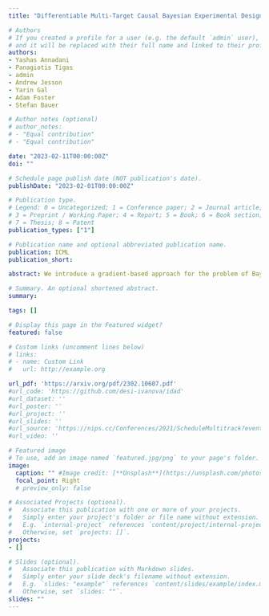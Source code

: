 ```yaml
---
title: "Differentiable Multi-Target Causal Bayesian Experimental Design"

# Authors
# If you created a profile for a user (e.g. the default `admin` user), write the username (folder name) here
# and it will be replaced with their full name and linked to their profile.
authors:
- Yashas Annadani
- Panagiotis Tigas
- admin
- Andrew Jesson
- Yarin Gal
- Adam Foster
- Stefan Bauer

# Author notes (optional)
# author_notes:
# - "Equal contribution"
# - "Equal contribution"

date: "2023-02-11T00:00:00Z"
doi: ""

# Schedule page publish date (NOT publication's date).
publishDate: "2023-02-01T00:00:00Z"

# Publication type.
# Legend: 0 = Uncategorized; 1 = Conference paper; 2 = Journal article;
# 3 = Preprint / Working Paper; 4 = Report; 5 = Book; 6 = Book section;
# 7 = Thesis; 8 = Patent
publication_types: ["1"]

# Publication name and optional abbreviated publication name.
publication: ICML
publication_short:

abstract: We introduce a gradient-based approach for the problem of Bayesian optimal experimental design to learn causal models in a batch setting -- a critical component for causal discovery from finite data where interventions can be costly or risky. Existing methods rely on greedy approximations to construct a batch of experiments while using black-box methods to optimize over a single target-state pair to intervene with. In this work, we completely dispose of the black-box optimization techniques and greedy heuristics and instead propose a conceptually simple end-to-end gradient-based optimization procedure to acquire a set of optimal intervention target-state pairs. Such a procedure enables parameterization of the design space to efficiently optimize over a batch of multi-target-state interventions, a setting which has hitherto not been explored due to its complexity. We demonstrate that our proposed method outperforms baselines and existing acquisition strategies in both single-target and multi-target settings across a number of synthetic datasets.

# Summary. An optional shortened abstract.
summary:

tags: []

# Display this page in the Featured widget?
featured: false

# Custom links (uncomment lines below)
# links:
# - name: Custom Link
#   url: http://example.org

url_pdf: 'https://arxiv.org/pdf/2302.10607.pdf'
#url_code: 'https://github.com/desi-ivanova/idad'
#url_dataset: ''
#url_poster: ''
#url_project: ''
#url_slides: ''
#url_source: 'https://nips.cc/Conferences/2021/ScheduleMultitrack?event=26928'
#url_video: ''

# Featured image
# To use, add an image named `featured.jpg/png` to your page's folder.
image:
  caption: "" #Image credit: [**Unsplash**](https://unsplash.com/photos/pLCdAaMFLTE)
  focal_point: Right
  # preview_only: false

# Associated Projects (optional).
#   Associate this publication with one or more of your projects.
#   Simply enter your project's folder or file name without extension.
#   E.g. `internal-project` references `content/project/internal-project/index.md`.
#   Otherwise, set `projects: []`.
projects:
- []

# Slides (optional).
#   Associate this publication with Markdown slides.
#   Simply enter your slide deck's filename without extension.
#   E.g. `slides: "example"` references `content/slides/example/index.md`.
#   Otherwise, set `slides: ""`.
slides: ""
---
```


